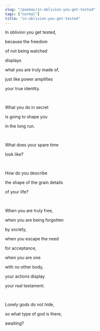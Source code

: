 ```yaml
---
slug: "/poemas/in-oblivion-you-get-tested"
tags: ["normal"]
title: "in-oblivion-you-get-tested"
---
```

In oblivion you get tested,

because the freedom

of not being watched

displays

what you are truly made of,

just like power amplifies

your true identity.

&nbsp;

What you do in secret

is going to shape you

in the long run.

&nbsp;

What does your spare time

look like?

&nbsp;

How do you describe

the shape of the grain details

of your life?

&nbsp;

When you are truly free,

when you are being forgotten

by society,

when you escape the need

for acceptance,

when you are one

with no other body,

your actions display

your real testament.

&nbsp;

Lonely gods do not hide,

so what type of god is there,

awaiting?